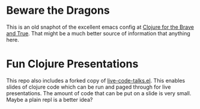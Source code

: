 # Beware the Dragons

This is an old snaphot of the excellent emacs config at
[Clojure for the Brave and True](https://github.com/flyingmachine/emacs-for-clojure/).  That might be a much better source of information that anything here.

# Fun Clojure Presentations

This repo also includes a forked copy of
[live-code-talks.el](https://github.com/david-christiansen/live-code-talks).
This enables slides of clojure code which can be run and paged through for
live presentations.  The amount of code that can
be put on a slide is very small.  Maybe a plain repl is a better idea?
